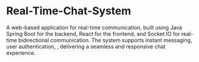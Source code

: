 # Real-Time-Chat-System
A web-based application for real-time communication, built using Java Spring Boot for the backend, React for the frontend, and Socket.IO for real-time bidirectional communication. The system supports instant messaging, user authentication, , delivering a seamless and responsive chat experience.
